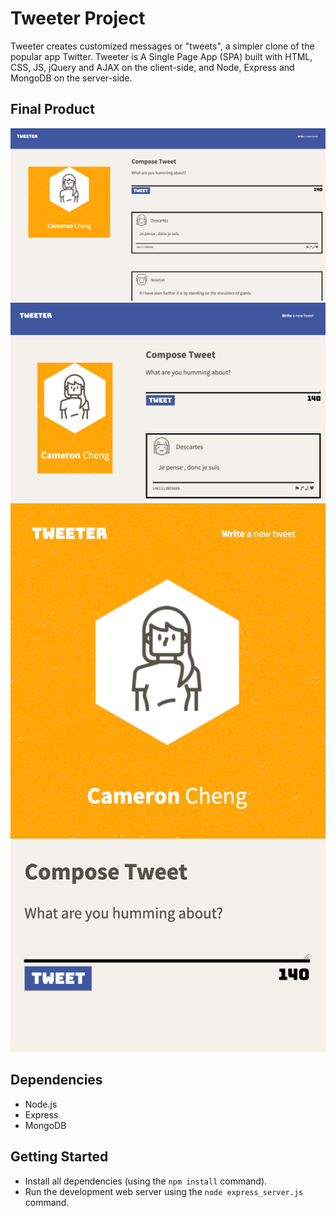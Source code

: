 # Tweeter Project

Tweeter creates customized messages or "tweets", a simpler clone of the popular app Twitter.
Tweeter is A Single Page App (SPA) built with HTML, CSS, JS, jQuery and AJAX on the client-side, and Node, Express and MongoDB on the server-side. 

## Final Product

!["screenshot of Desktop View"](https://github.com/cameron-cheng/tweeter/blob/master/public/images/Tweeter%20-%20Desktop%20Version.png?raw=true)
!["screenshot of Tablet View"](https://github.com/cameron-cheng/tweeter/blob/master/public/images/Tweeter%20-%20Tablet%20View.png?raw=true)
!["screenshot of Mobile View"](https://github.com/cameron-cheng/tweeter/blob/master/public/images/Tweeter%20-%20Mobile%20View.png?raw=true)

## Dependencies
- Node.js
- Express
- MongoDB

## Getting Started

- Install all dependencies (using the `npm install` command).
- Run the development web server using the `node express_server.js` command.